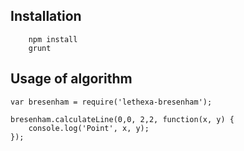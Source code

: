 Installation
------------

        npm install
        grunt


Usage of algorithm
------------------

	var bresenham = require('lethexa-bresenham');

	bresenham.calculateLine(0,0, 2,2, function(x, y) {
		console.log('Point', x, y);
	});
